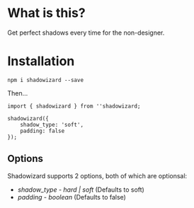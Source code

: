 # What is this?

Get perfect shadows every time for the non-designer.

# Installation

`npm i shadowizard --save`

Then...

```
import { shadowizard } from ''shadowizard;

shadowizard({
    shadow_type: 'soft',
    padding: false
});
```

## Options

Shadowizard supports 2 options, both of which are optionsal:

* *shadow_type* - _hard | soft_ (Defaults to soft)
* *padding* - _boolean_ (Defaults to false)